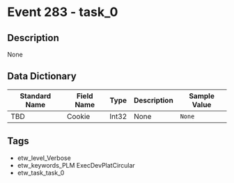 # Event 283 - task_0

## Description
None

## Data Dictionary
|Standard Name|Field Name|Type|Description|Sample Value|
|---|---|---|---|---|
|TBD|Cookie|Int32|None|`None`|

## Tags
* etw_level_Verbose
* etw_keywords_PLM ExecDevPlatCircular
* etw_task_task_0